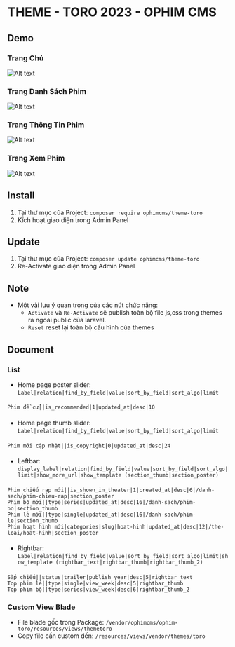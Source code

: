# THEME - TORO 2023 - OPHIM CMS

## Demo
### Trang Chủ
![Alt text](https://i.ibb.co/WzsL2vL/THEME-TORO-INDEX.png?home "Home Page")

### Trang Danh Sách Phim
![Alt text](https://i.ibb.co/W29D6Pp/THEME-TORO-CATALOG.png "Catalog Page")

### Trang Thông Tin Phim
![Alt text](https://i.ibb.co/dbSBgfC/THEME-TORO-SINGLE.png "Single Page")

### Trang Xem Phim
![Alt text](https://i.ibb.co/QfcscDD/THEME-TORO-EPISODE.png "Episode Page")

## Install
1. Tại thư mục của Project: `composer require ophimcms/theme-toro`
2. Kích hoạt giao diện trong Admin Panel

## Update
1. Tại thư mục của Project: `composer update ophimcms/theme-toro`
2. Re-Activate giao diện trong Admin Panel

## Note
- Một vài lưu ý quan trọng của các nút chức năng:
    + `Activate` và `Re-Activate` sẽ publish toàn bộ file js,css trong themes ra ngoài public của laravel.
    + `Reset` reset lại toàn bộ cấu hình của themes

## Document
### List
- Home page poster slider: `Label|relation|find_by_field|value|sort_by_field|sort_algo|limit`
####
    Phim đề cử||is_recommended|1|updated_at|desc|10
####

- Home page thumb slider: `Label|relation|find_by_field|value|sort_by_field|sort_algo|limit`
####
    Phim mới cập nhật||is_copyright|0|updated_at|desc|24
####

- Leftbar: `display_label|relation|find_by_field|value|sort_by_field|sort_algo|limit|show_more_url|show_template (section_thumb|section_poster)`
####
    Phim chiếu rạp mới||is_shown_in_theater|1|created_at|desc|6|/danh-sach/phim-chieu-rap|section_poster
    Phim bộ mới||type|series|updated_at|desc|16|/danh-sach/phim-bo|section_thumb
    Phim lẻ mới||type|single|updated_at|desc|16|/danh-sach/phim-le|section_thumb
    Phim hoạt hình mới|categories|slug|hoat-hinh|updated_at|desc|12|/the-loai/hoat-hinh|section_poster
####

- Rightbar:  `Label|relation|find_by_field|value|sort_by_field|sort_algo|limit|show_template (rightbar_text|rightbar_thumb|rightbar_thumb_2)`
####
    Sắp chiếu||status|trailer|publish_year|desc|5|rightbar_text
    Top phim lẻ||type|single|view_week|desc|5|rightbar_thumb
    Top phim bộ||type|series|view_week|desc|6|rightbar_thumb_2
####

### Custom View Blade
- File blade gốc trong Package: `/vendor/ophimcms/ophim-toro/resources/views/themetoro`
- Copy file cần custom đến: `/resources/views/vendor/themes/toro`
